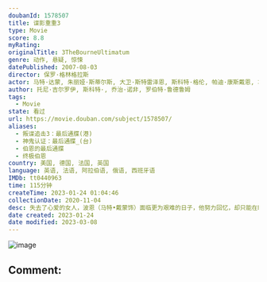 ```yaml
---
doubanId: 1578507
title: 谍影重重3
type: Movie
score: 8.8
myRating: 
originalTitle: 3TheBourneUltimatum
genre: 动作, 悬疑, 惊悚
datePublished: 2007-08-03
director: 保罗·格林格拉斯
actor: 马特·达蒙, 朱丽娅·斯蒂尔斯, 大卫·斯特雷泽恩, 斯科特·格伦, 帕迪·康斯戴恩, 埃德加·拉米雷兹, 阿尔伯特·芬尼, 琼·艾伦, 克里·约翰逊, 丹尼尔·布鲁赫, 乔伊·安沙, 科林·斯廷顿, 丹·弗雷登堡, 凯·马丁, 迈克尔·怀德曼, 马克·莫特拉姆, 杰弗里·李·吉布森, 布莱恩·考克斯, 斯科特·阿金斯, 露西·莱曼, 汤姆·加洛普, 马克·巴泽利, 查尔斯·维恩, 布兰科·托莫维奇, 特雷弗·圣约翰, 弗朗卡·波滕特, 劳伦斯·波萨
author: 托尼·吉尔罗伊, 斯科特·, 乔治·诺非, 罗伯特·鲁德鲁姆
tags:
  - Movie
state: 看过
url: https://movie.douban.com/subject/1578507/
aliases:
  - 叛谍追击3：最后通牒(港)
  - 神鬼认证：最后通牒_(台)
  - 伯恩的最后通牒
  - 终极伯恩
country: 美国, 德国, 法国, 英国
language: 英语, 法语, 阿拉伯语, 俄语, 西班牙语
IMDb: tt0440963
time: 115分钟
createTime: 2023-01-24 01:04:46
collectionDate: 2020-11-04
desc: 失去了心爱的女人，波恩（马特•戴蒙饰）面临更为艰难的日子，他努力回忆，却只能在睡梦中被脑海里一知半解的闪回所惊醒，依然无法记起自己的身份。但是波恩注定不是平凡人，不等他冷静下来好好“寻找回”自己真...
date created: 2023-01-24
date modified: 2023-03-08
---
```


![image](p792223507.jpg)

Comment:
---
